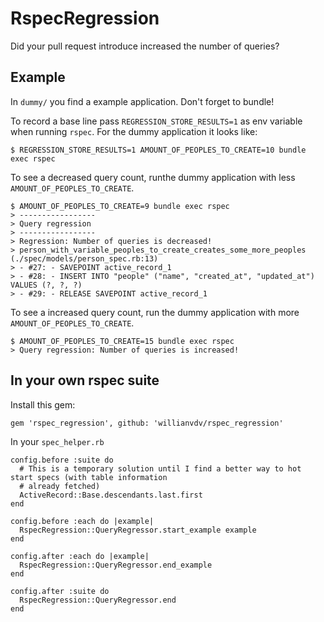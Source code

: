 # RspecRegression
Did your pull request introduce increased the number of queries?

## Example
In `dummy/` you find a example application. Don't forget to bundle!

To record a base line pass `REGRESSION_STORE_RESULTS=1` as env variable when running `rspec`. For the
dummy application it looks like:

```
$ REGRESSION_STORE_RESULTS=1 AMOUNT_OF_PEOPLES_TO_CREATE=10 bundle exec rspec
```

To see a decreased query count, runthe dummy application with less `AMOUNT_OF_PEOPLES_TO_CREATE`.
```
$ AMOUNT_OF_PEOPLES_TO_CREATE=9 bundle exec rspec
> -----------------
> Query regression
> -----------------
> Regression: Number of queries is decreased!
> person_with_variable_peoples_to_create_creates_some_more_peoples (./spec/models/person_spec.rb:13)
> - #27: - SAVEPOINT active_record_1
> - #28: - INSERT INTO "people" ("name", "created_at", "updated_at") VALUES (?, ?, ?)
> - #29: - RELEASE SAVEPOINT active_record_1
```

To see a increased query count, run the dummy application with more `AMOUNT_OF_PEOPLES_TO_CREATE`.

```
$ AMOUNT_OF_PEOPLES_TO_CREATE=15 bundle exec rspec
> Query regression: Number of queries is increased!
```


## In your own rspec suite

Install this gem:
```
gem 'rspec_regression', github: 'willianvdv/rspec_regression'
```
In your `spec_helper.rb`

```
config.before :suite do
  # This is a temporary solution until I find a better way to hot start specs (with table information
  # already fetched)
  ActiveRecord::Base.descendants.last.first
end

config.before :each do |example|
  RspecRegression::QueryRegressor.start_example example
end

config.after :each do |example|
  RspecRegression::QueryRegressor.end_example
end

config.after :suite do
  RspecRegression::QueryRegressor.end
end
```
